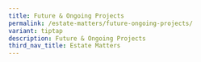 ```yaml
---
title: Future & Ongoing Projects
permalink: /estate-matters/future-ongoing-projects/
variant: tiptap
description: Future & Ongoing Projects
third_nav_title: Estate Matters
---
```

